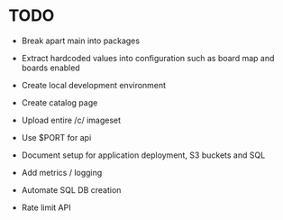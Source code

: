 # TODO

- Break apart main into packages
- Extract hardcoded values into configuration such as board map and boards enabled
- Create local development environment
- Create catalog page
- Upload entire /c/ imageset
- Use $PORT for api

- Document setup for application deployment, S3 buckets and SQL
- Add metrics / logging

- Automate SQL DB creation
- Rate limit API 
